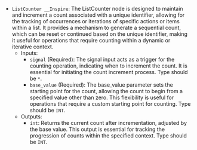 - `ListCounter __Inspire`: The ListCounter node is designed to maintain and increment a count associated with a unique identifier, allowing for the tracking of occurrences or iterations of specific actions or items within a list. It provides a mechanism to generate a sequential count, which can be reset or continued based on the unique identifier, making it useful for operations that require counting within a dynamic or iterative context.
    - Inputs:
        - `signal` (Required): The signal input acts as a trigger for the counting operation, indicating when to increment the count. It is essential for initiating the count increment process. Type should be `*`.
        - `base_value` (Required): The base_value parameter sets the starting point for the count, allowing the count to begin from a specified value other than zero. This flexibility is useful for operations that require a custom starting point for counting. Type should be `INT`.
    - Outputs:
        - `int`: Returns the current count after incrementation, adjusted by the base value. This output is essential for tracking the progression of counts within the specified context. Type should be `INT`.
